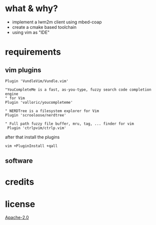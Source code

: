 # what & why?

* implement a lwm2m client using mbed-coap
* create a cmake based toolchain
* using vim as "IDE"

# requirements

## vim plugins

~~~
Plugin 'VundleVim/Vundle.vim'

"YouCompleteMe is a fast, as-you-type, fuzzy search code completion engine
" for Vim
Plugin 'valloric/youcompleteme'

" NERDTree is a filesystem explorer for Vim
Plugin 'scrooloose/nerdtree'

" Full path fuzzy file buffer, mru, tag, ... finder for vim
 Plugin 'ctrlpvim/ctrlp.vim'
~~~

after that install the plugins
~~~
vim +PluginInstall +qall
~~~

## software

# credits

# license

[Apache-2.0](https://www.apache.org/licenses/LICENSE-2.0.txt)

